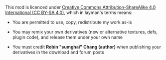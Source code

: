 This mod is licenced under [Creative Commons Attribution-ShareAlike 4.0 International (CC BY-SA 4.0)](http://www.creativecommons.org/licenses/by-sa/4.0/), which in layman's terms means:

- You are permitted to use, copy, redistribute my work as-is

- You may remix your own derivatives (new or alternative textures, defs, plugin code), and release them under your own name

- You must credit **Robin "sumghai" Chang (author)** when publishing your derivatives in the download and forum posts
